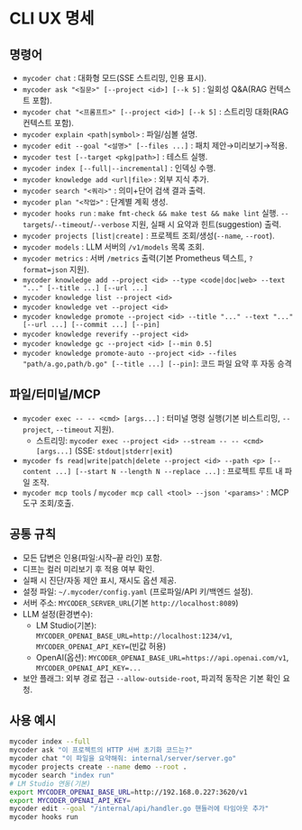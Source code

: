 # CLI UX 명세

## 명령어
- `mycoder chat` : 대화형 모드(SSE 스트리밍, 인용 표시).
- `mycoder ask "<질문>" [--project <id>] [--k 5]` : 일회성 Q&A(RAG 컨텍스트 포함).
- `mycoder chat "<프롬프트>" [--project <id>] [--k 5]` : 스트리밍 대화(RAG 컨텍스트 포함).
- `mycoder explain <path|symbol>` : 파일/심볼 설명.
- `mycoder edit --goal "<설명>" [--files ...]` : 패치 제안→미리보기→적용.
- `mycoder test [--target <pkg|path>]` : 테스트 실행.
- `mycoder index [--full|--incremental]` : 인덱싱 수행.
- `mycoder knowledge add <url|file>` : 외부 지식 추가.
- `mycoder search "<쿼리>"` : 의미+단어 검색 결과 출력.
- `mycoder plan "<작업>"` : 단계별 계획 생성.
- `mycoder hooks run` : `make fmt-check && make test && make lint` 실행. `--targets`/`--timeout`/`--verbose` 지원, 실패 시 요약과 힌트(suggestion) 출력.
- `mycoder projects [list|create]` : 프로젝트 조회/생성(`--name`, `--root`).
- `mycoder models` : LLM 서버의 `/v1/models` 목록 조회.
- `mycoder metrics` : 서버 `/metrics` 출력(기본 Prometheus 텍스트, `?format=json` 지원).
- `mycoder knowledge add --project <id> --type <code|doc|web> --text "..." [--title ...] [--url ...]`
- `mycoder knowledge list --project <id>`
- `mycoder knowledge vet --project <id>`
- `mycoder knowledge promote --project <id> --title "..." --text "..." [--url ...] [--commit ...] [--pin]`
- `mycoder knowledge reverify --project <id>`
- `mycoder knowledge gc --project <id> [--min 0.5]`
- `mycoder knowledge promote-auto --project <id> --files "path/a.go,path/b.go" [--title ...] [--pin]`: 코드 파일 요약 후 자동 승격

## 파일/터미널/MCP
- `mycoder exec -- -- <cmd> [args...]` : 터미널 명령 실행(기본 비스트리밍, `--project`, `--timeout` 지원).
  - 스트리밍: `mycoder exec --project <id> --stream -- -- <cmd> [args...]` (SSE: `stdout|stderr|exit`)
- `mycoder fs read|write|patch|delete --project <id> --path <p> [--content ...] [--start N --length N --replace ...]` : 프로젝트 루트 내 파일 조작.
- `mycoder mcp tools` / `mycoder mcp call <tool> --json '<params>'` : MCP 도구 조회/호출.

## 공통 규칙
- 모든 답변은 인용(파일:시작–끝 라인) 포함.
- 디프는 컬러 미리보기 후 적용 여부 확인.
- 실패 시 진단/자동 제안 표시, 재시도 옵션 제공.
- 설정 파일: `~/.mycoder/config.yaml` (프로파일/API 키/백엔드 설정).
 - 서버 주소: `MYCODER_SERVER_URL`(기본 `http://localhost:8089`)
 - LLM 설정(환경변수):
   - LM Studio(기본): `MYCODER_OPENAI_BASE_URL=http://localhost:1234/v1`, `MYCODER_OPENAI_API_KEY=`(빈값 허용)
   - OpenAI(옵션): `MYCODER_OPENAI_BASE_URL=https://api.openai.com/v1`, `MYCODER_OPENAI_API_KEY=...`
 - 보안 플래그: 외부 경로 접근 `--allow-outside-root`, 파괴적 동작은 기본 확인 요청.

## 사용 예시
```bash
mycoder index --full
mycoder ask "이 프로젝트의 HTTP 서버 초기화 코드는?"
mycoder chat "이 파일을 요약해줘: internal/server/server.go"
mycoder projects create --name demo --root .
mycoder search "index run"
# LM Studio 연동(기본)
export MYCODER_OPENAI_BASE_URL=http://192.168.0.227:3620/v1
export MYCODER_OPENAI_API_KEY=
mycoder edit --goal "/internal/api/handler.go 핸들러에 타임아웃 추가"
mycoder hooks run
```
